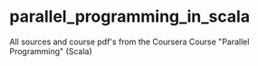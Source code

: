 # parallel_programming_in_scala

All sources and course pdf's from the Coursera Course "Parallel Programming" (Scala)